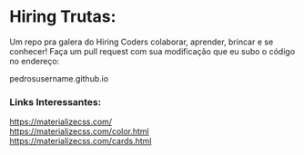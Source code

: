 # Hiring Trutas:
Um repo pra galera do Hiring Coders colaborar, aprender, brincar e se conhecer!
Faça um pull request com sua modificação que eu subo o código no endereço:

pedrosusername.github.io

### Links Interessantes:

https://materializecss.com/<br>
https://materializecss.com/color.html<br>
https://materializecss.com/cards.html